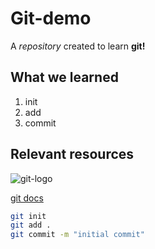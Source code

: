 # Git-demo

A *repository* created to learn **git!**

## What we learned

1. init
2. add
3. commit

## Relevant resources
![git-logo](https://encrypted-tbn0.gstatic.com/images?q=tbn:ANd9GcSdd25hyNQOMs4Xx1Cv_A_oaT0zagfSWlXMBA&s)

[git docs](https://git-scm.com/)

```bash
git init
git add .
git commit -m "initial commit"
```
